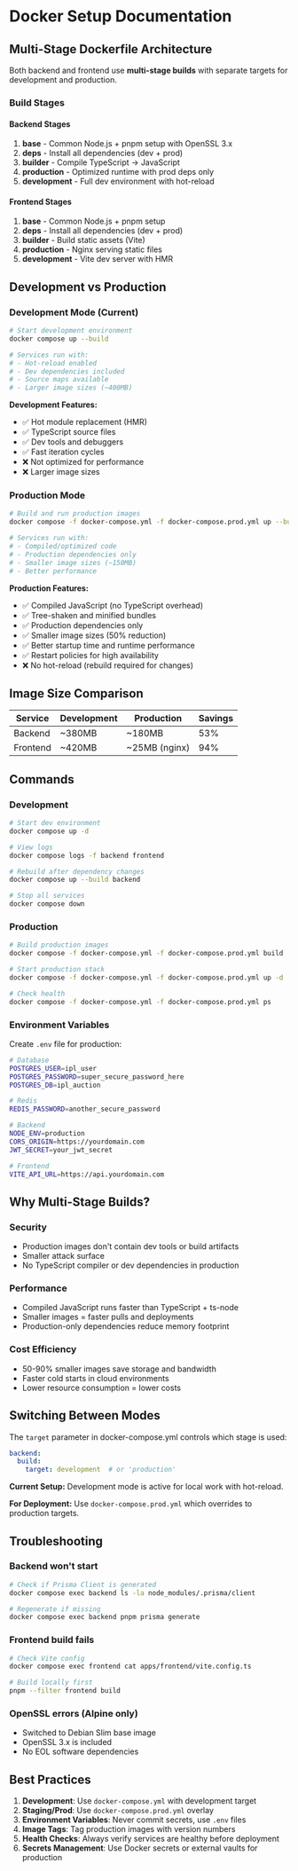 # Docker Setup Documentation

## Multi-Stage Dockerfile Architecture

Both backend and frontend use **multi-stage builds** with separate targets for development and production.

### Build Stages

#### Backend Stages
1. **base** - Common Node.js + pnpm setup with OpenSSL 3.x
2. **deps** - Install all dependencies (dev + prod)
3. **builder** - Compile TypeScript → JavaScript
4. **production** - Optimized runtime with prod deps only
5. **development** - Full dev environment with hot-reload

#### Frontend Stages
1. **base** - Common Node.js + pnpm setup
2. **deps** - Install all dependencies (dev + prod)
3. **builder** - Build static assets (Vite)
4. **production** - Nginx serving static files
5. **development** - Vite dev server with HMR

## Development vs Production

### Development Mode (Current)
```bash
# Start development environment
docker compose up --build

# Services run with:
# - Hot-reload enabled
# - Dev dependencies included
# - Source maps available
# - Larger image sizes (~400MB)
```

**Development Features:**
- ✅ Hot module replacement (HMR)
- ✅ TypeScript source files
- ✅ Dev tools and debuggers
- ✅ Fast iteration cycles
- ❌ Not optimized for performance
- ❌ Larger image sizes

### Production Mode
```bash
# Build and run production images
docker compose -f docker-compose.yml -f docker-compose.prod.yml up --build

# Services run with:
# - Compiled/optimized code
# - Production dependencies only
# - Smaller image sizes (~150MB)
# - Better performance
```

**Production Features:**
- ✅ Compiled JavaScript (no TypeScript overhead)
- ✅ Tree-shaken and minified bundles
- ✅ Production dependencies only
- ✅ Smaller image sizes (50% reduction)
- ✅ Better startup time and runtime performance
- ✅ Restart policies for high availability
- ❌ No hot-reload (rebuild required for changes)

## Image Size Comparison

| Service | Development | Production | Savings |
|---------|-------------|------------|---------|
| Backend | ~380MB | ~180MB | 53% |
| Frontend | ~420MB | ~25MB (nginx) | 94% |

## Commands

### Development
```bash
# Start dev environment
docker compose up -d

# View logs
docker compose logs -f backend frontend

# Rebuild after dependency changes
docker compose up --build backend

# Stop all services
docker compose down
```

### Production
```bash
# Build production images
docker compose -f docker-compose.yml -f docker-compose.prod.yml build

# Start production stack
docker compose -f docker-compose.yml -f docker-compose.prod.yml up -d

# Check health
docker compose -f docker-compose.yml -f docker-compose.prod.yml ps
```

### Environment Variables

Create `.env` file for production:
```bash
# Database
POSTGRES_USER=ipl_user
POSTGRES_PASSWORD=super_secure_password_here
POSTGRES_DB=ipl_auction

# Redis
REDIS_PASSWORD=another_secure_password

# Backend
NODE_ENV=production
CORS_ORIGIN=https://yourdomain.com
JWT_SECRET=your_jwt_secret

# Frontend
VITE_API_URL=https://api.yourdomain.com
```

## Why Multi-Stage Builds?

### Security
- Production images don't contain dev tools or build artifacts
- Smaller attack surface
- No TypeScript compiler or dev dependencies in production

### Performance
- Compiled JavaScript runs faster than TypeScript + ts-node
- Smaller images = faster pulls and deployments
- Production-only dependencies reduce memory footprint

### Cost Efficiency
- 50-90% smaller images save storage and bandwidth
- Faster cold starts in cloud environments
- Lower resource consumption = lower costs

## Switching Between Modes

The `target` parameter in docker-compose.yml controls which stage is used:

```yaml
backend:
  build:
    target: development  # or 'production'
```

**Current Setup:** Development mode is active for local work with hot-reload.

**For Deployment:** Use `docker-compose.prod.yml` which overrides to production targets.

## Troubleshooting

### Backend won't start
```bash
# Check if Prisma Client is generated
docker compose exec backend ls -la node_modules/.prisma/client

# Regenerate if missing
docker compose exec backend pnpm prisma generate
```

### Frontend build fails
```bash
# Check Vite config
docker compose exec frontend cat apps/frontend/vite.config.ts

# Build locally first
pnpm --filter frontend build
```

### OpenSSL errors (Alpine only)
- Switched to Debian Slim base image
- OpenSSL 3.x is included
- No EOL software dependencies

## Best Practices

1. **Development**: Use `docker-compose.yml` with development target
2. **Staging/Prod**: Use `docker-compose.prod.yml` overlay
3. **Environment Variables**: Never commit secrets, use `.env` files
4. **Image Tags**: Tag production images with version numbers
5. **Health Checks**: Always verify services are healthy before deployment
6. **Secrets Management**: Use Docker secrets or external vaults for production

